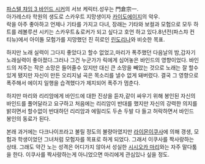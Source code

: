[파스텔 챠임 3 바인드 시커](%ED%8C%8C%EC%8A%A4%ED%85%94%20%EC%B1%A0%EC%9E%84%203%20%EB%B0%94%EC%9D%B8%EB%93%9C%20%EC%8B%9C%EC%BB%A4.md)의 서브 케릭터.성우는 門倉宗一.  
아가레스타 학원의 생도로 스카우트 지망생이자 [카이도에이지](%EC%B9%B4%EC%9D%B4%EB%8F%84%20%EC%97%90%EC%9D%B4%EC%A7%80.md)의 악우.  
락을 아주 좋아하고 언제나 기타를 가지고 다녀, 장래는 기타와 보컬과 모험으로 모두 하트를 레볼루션 시키는 스카우트＆로커가 되고 싶다고 호언
하고 있다.8년전(파스챠 컨티뉴)에서 아이돌 모험가를 지망했던 진 히로인 [린도리나](%EB%A6%B0%EB%8F%84%20%EB%A6%AC%EB%82%98.md)와 비슷한 목표.

하지만 노래 실력이 그다지 좋았다고 할수 없었고,마리가 폭주했던 다음날의 밤,갑자기 노래실력이 좋아졌다.그러나 그건 누군가가 릭에게 심어놓은
바인드의 영향이었다. 바인드의 저주는 작은 소망은 들어줄수 있지만 대신 큰 소망을 빼았는 것으로 노래는 잘 할수 있게 됐지만 자신이 만든
오리지널 곡은 목소리를 낼수 없게 돼버렸다. 결국 그 영향으로 폭주해서 에이지 일행을 습격했다가 제지되어 폭주가 멈춘다.

하지만 마리와 리리암에게 바인드에 대한 진상을 듣자,같이 싸우기 위해 봉인된 자신의 바인드를 풀어달라고 요구하고 처음에는 리리암이 반대를
했지만 자신의 강력한 의지를 밝히면서 할수없이 반대하던 리리암과 에밀리도 두손 두발 다 들고 허락하면서 바인드 봉인의 동료가 된다.

본래 과거에는 다크나이프라고 불릴 정도의 불량아였지만 [라이몬이쿠사](%EB%9D%BC%EC%9D%B4%EB%AA%AC%20%EC%9D%B4%EC%BF%A0%EC%82%AC.md)에 의해 갱생,
모험과 학생이었던 그녀처럼 모험자를 목표로 하게 되었다. 그래서 이쿠사를 짝사랑하는 상태. 그래도 약간 노는 성격은 어디가지 않아서 성실한
[시시오카 마리](%EC%8B%9C%EC%8B%9C%EC%98%A4%EC%B9%B4%20%EB%A7%88%EB%A6%AC.md)와는
자주 말다툼을 한다. 이쿠사를 짝사랑하는게 아니었으면 마리에게 관심있나 싶을 정도.

